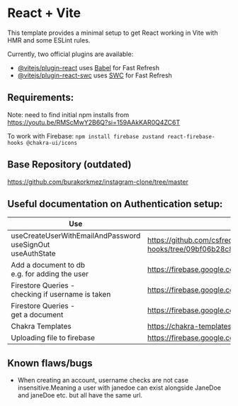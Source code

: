 # React + Vite

This template provides a minimal setup to get React working in Vite with HMR and some ESLint rules.

Currently, two official plugins are available:

- [@vitejs/plugin-react](https://github.com/vitejs/vite-plugin-react/blob/main/packages/plugin-react/README.md) uses [Babel](https://babeljs.io/) for Fast Refresh
- [@vitejs/plugin-react-swc](https://github.com/vitejs/vite-plugin-react-swc) uses [SWC](https://swc.rs/) for Fast Refresh


## Requirements: 

Note: need to find initial npm installs from https://youtu.be/RMScMwY2B6Q?si=159AAkKAR0Q4ZC6T

To work with Firebase:
`npm install firebase zustand react-firebase-hooks @chakra-ui/icons`

## Base Repository (outdated)
https://github.com/burakorkmez/instagram-clone/tree/master

## Useful documentation on Authentication setup:

|Use|url|
|--|--|
|useCreateUserWithEmailAndPassword<br> useSignOut<br>useAuthState |https://github.com/csfrequency/react-firebase-hooks/tree/09bf06b28c82b4c3c1beabb1b32a8007232ed045/auth|
|Add a document to db <br> e.g. for adding the user|https://firebase.google.com/docs/firestore/manage-data/add-data|
|Firestore Queries -<br> checking if username is taken |https://firebase.google.com/docs/firestore/query-data/queries|
|Firestore Queries -<br> get a document |https://firebase.google.com/docs/firestore/query-data/get-data|
|Chakra Templates|https://chakra-templates.vercel.app/forms/authentication|
|Uploading file to firebase|https://firebase.google.com/docs/storage/web/upload-files|


## Known flaws/bugs
* When creating an account, username checks are not case insensitive.Meaning a user with janedoe can exist alongside JaneDoe and janeDoe etc. but all have the same url.